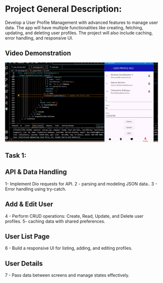 # Project General Description:

Develop a User Profile Management with advanced features to manage user data.
The app will have multiple functionalities like creating, fetching, updating, and deleting user profiles.
The project will also include caching, error handling, and responsive UI.
## Video Demonstration

[![Watch the video](https://github.com/Mohammed-Alshreif/Sprints_MobileApp/blob/main/FLUTTER_APP/userprofile/screen.jpg)](https://github.com/Mohammed-Alshreif/Sprints_MobileApp/blob/main/FLUTTER_APP/userprofile/video.mp4)


## Task 1:

## API & Data Handling
1- Implement Dio requests for API.
2 -  parsing and modeling JSON data..
3 - Error handling using try-catch.

## Add & Edit User
4 - Perform CRUD operations: Create, Read, Update, and Delete user profiles.
5- caching data with shared preferences.

## User List Page
6 - Build a responsive UI for listing, adding, and editing profiles.

## User Details
7 - Pass data between screens and manage states effectively.